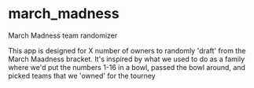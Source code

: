 # march_madness
March Madness team randomizer

This app is designed for X number of owners to randomly 'draft' from the March Maadness bracket.  It's inspired by what we used to do as a family where we'd put the numbers 1-16 in a bowl, passed the bowl around, and picked teams that we 'owned' for the tourney